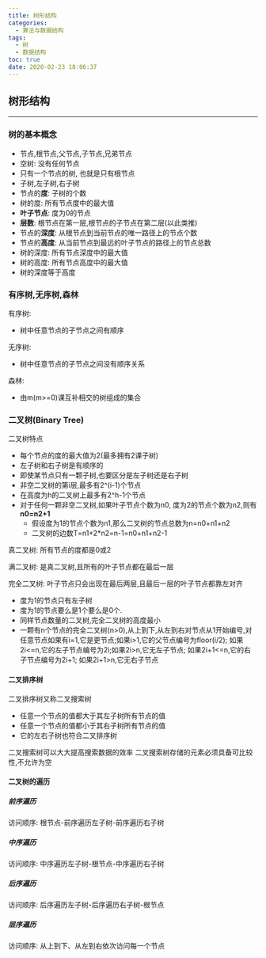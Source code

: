 ```yaml
---
title: 树形结构
categories:
  - 算法与数据结构
tags:
  - 树
  - 数据结构
toc: true
date: 2020-02-23 18:06:37
---
```


## 树形结构

------------------

### 树的基本概念

+ 节点,根节点,父节点,子节点,兄弟节点
+ 空树: 没有任何节点
+ 只有一个节点的树, 也就是只有根节点
+ 子树,左子树,右子树
+ 节点的**度**: 子树的个数
+ 树的度: 所有节点度中的最大值
+ **叶子节点**: 度为0的节点
+ **层数**: 根节点在第一层,根节点的子节点在第二层(以此类推)
+ 节点的**深度**: 从根节点到当前节点的唯一路径上的节点个数
+ 节点的**高度**: 从当前节点到最远的叶子节点的路径上的节点总数
+ 树的深度: 所有节点深度中的最大值
+ 树的高度: 所有节点高度中的最大值
+ 树的深度等于高度

### 有序树,无序树,森林

有序树:

+ 树中任意节点的子节点之间有顺序

无序树:

+ 树中任意节点的子节点之间没有顺序关系

森林:

+ 由m(m>=0)课互补相交的树组成的集合

### 二叉树(Binary Tree)

二叉树特点

+ 每个节点的度的最大值为2(最多拥有2课子树)
+ 左子树和右子树是有顺序的
+ 即使某节点只有一颗子树,也要区分是左子树还是右子树
+ 非空二叉树的第i层,最多有2^(i-1)个节点
+ 在高度为h的二叉树上最多有2^h-1个节点
+ 对于任何一颗非空二叉树,如果叶子节点个数为n0, 度为2的节点个数为n2,则有**n0=n2+1**
  + 假设度为1的节点个数为n1,那么二叉树的节点总数为n=n0+n1+n2
  + 二叉树的边数T=n1+2*n2=n-1=n0+n1+n2-1

真二叉树: 所有节点的度都是0或2

满二叉树: 是真二叉树,且所有的叶子节点都在最后一层

完全二叉树: 叶子节点只会出现在最后两层,且最后一层的叶子节点都靠左对齐

+ 度为1的节点只有左子树
+ 度为1的节点要么是1个要么是0个.
+ 同样节点数量的二叉树,完全二叉树的高度最小
+ 一颗有n个节点的完全二叉树(n>0),从上到下,从左到右对节点从1开始编号,对任意节点如果有i=1,它是更节点;如果i>1,它的父节点编号为floor(i/2); 如果2i<=n,它的左子节点编号为2i;如果2i>n,它无左子节点; 如果2i+1<=n,它的右子节点编号为2i+1; 如果2i+1>n,它无右子节点

#### 二叉排序树

二叉排序树又称二叉搜索树

+ 任意一个节点的值都大于其左子树所有节点的值
+ 任意一个节点的值都小于其右子树所有节点的值
+ 它的左右子树也符合二叉排序树

二叉搜索树可以大大提高搜索数据的效率
二叉搜索树存储的元素必须具备可比较性,不允许为空

#### 二叉树的遍历

##### 前序遍历

访问顺序:
根节点-前序遍历左子树-前序遍历右子树

##### 中序遍历

访问顺序:
中序遍历左子树-根节点-中序遍历右子树

##### 后序遍历

访问顺序:
后序遍历左子树-后序遍历右子树-根节点

##### 层序遍历

访问顺序:
从上到下、从左到右依次访问每一个节点
